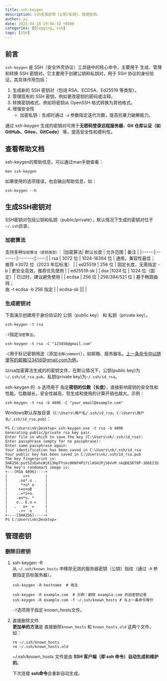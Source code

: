 ```yaml
---
title: ssh-keygen
description: ssh生成密钥（公钥/私钥）、管理密钥。
author: yu
date: 2025-04-18 19:56:32 +0800
categories: [Blogging, ssh]
tags: [SSH]
---
```


## 前言

`ssh-keygen` 是 SSH（安全外壳协议）工具链中的核心命令，主要用于 生成、管理和转换 SSH 密钥对。它主要用于创建公钥和私钥对，用于 SSH 协议的身份验证。其具体作用包括：
1. 生成新的 SSH 密钥对（包括 RSA、ECDSA、Ed25519 等类型）。
2. 管理现有的 SSH 密钥，例如更改密钥的密码或注释。
3. 转换密钥格式，例如将密钥从 OpenSSH 格式转换为其他格式。
4. 增强安全性
   - 加密私钥：生成时通过 `-a` 参数指定迭代次数，提高抗暴力破解能力。

通过 ssh-keygen 生成的密钥对可用于**无密码登录远程服务器**、**Git 仓库认证（如GitHub、Gitee、GitCode）** 等，提高安全性和便利性。

## 查看帮助文档

ssh-keygen的帮助信息，可以通过man手册查看：
```shell
man ssh-keygen
```

如果使用的选项错误，也会输出帮助信息，如：
```shell
ssh-keygen --h
```

## 生成SSH密钥对

SSH密钥对包括公钥和私钥（public/private），默认情况下生成的密钥对位于`~/.ssh`目录。

### 加密算法

支持多种`加密算法（密钥类型）`：
|加密算法| 默认长度 | 允许范围 | 备注 |
|:-----:|:-------:|:-------:|:----:|
| rsa        | 3072 位 | 1024-16384 位 | 通用，兼容性最佳；<br>推荐 ≥3072 位（2023 年后标准） |
| ed25519    | 256 位  | 固定长度，无需指定 -b | 更安全高效，推荐优先使用    |
| ed25519-sk |
| dsa     |1024 位  | 1024 位（固定）| 已过时，建议避免使用 |
| ecdsa   | 256 位 | 256/384/521 位 | 基于椭圆曲线；<br>由 -t ecdsa -b 256 指定 |
| ecdsa-sk ||| |

### 生成密钥对

下面演示创建用于身份验证的 公钥（public key） 和 私钥（private key）。

```shell
ssh-keygen -t rsa
```
`-t`指定`加密算法`。

```shell
ssh-keygen -t rsa -C "123456@gmail.com"
```
`-C`用于标记密钥用途（添加`注释comment`），如邮箱、服务器名。上一条命令中以随便写的邮箱123456@gmail.com为例。

以rsa加密算法生成的的密钥文件，在默认情况下，公钥(public key)为`~/.ssh/id_rsa.pub`、私钥(private key)为`~/.ssh/id_rsa`。

ssh-keygen 的 `-b` 选项用于 指定**密钥的位数（长度）**，直接影响密钥的安全性和性能。位数越长，安全性越高，但生成和使用的计算开销也越大。示例：
```shell
ssh-keygen -t rsa -b 4096 -C "your_email@example.com"
```

Windows默认存放目录（`C:\Users\用户名/.ssh/id_rsa`，`C:\Users\用户名/.ssh/id_rsa.pub`）：
```shell
PS C:\Users\nk\Desktop> ssh-keygen.exe -t rsa -b 4096
Generating public/private rsa key pair.
Enter file in which to save the key (C:\Users\nk/.ssh/id_rsa):
Enter passphrase (empty for no passphrase):
Enter same passphrase again:
Your identification has been saved in C:\Users\nk/.ssh/id_rsa
Your public key has been saved in C:\Users\nk/.ssh/id_rsa.pub
The key fingerprint is:
SHA256:put5ZsEwhcWjK13HpTYskc0KNf4Pz7ilASHJPjS6VvM nk@DESKTOP-3D6EI3S
The key's randomart image is:
+---[RSA 4096]----+
|       =++       |
|     .oo*.o .    |
|      *+o* o     |
|     ++o+oB      |
|    ..=*S+o.     |
|    .oo*o. *     |
|    o.. E.o =    |
|   .   o+  =     |
|     .++  o      |
+----[SHA256]-----+
PS C:\Users\nk\Desktop> 
```

## 管理密钥

### 删除旧密钥

1. ssh-keygen -R  
从 `~/.ssh/known_hosts` 中移除无效的服务器密钥（公钥）指纹（通过 `-R` 参数指定目标服务器）。
   ```shell
   ssh-keygen -R hostname  # 用法

   ssh-keygen -R example.com  # 示例：删除 example.com 的旧密钥记录
   ssh-keygen -R example.com -f ~/.ssh/known_hosts # 与上一条命令等价
   ```
   `-f`选项用于指定 known_hosts文件。

2. 直接删除文件  
**更加单的方法**是 直接删除`known_hosts` 和 `known_hosts.old` 这两个文件，如：
   ```shell
   rm ~/.ssh/known_hosts
   rm ~/.ssh/known_hosts.old
   ```
   ~/.ssh/known_hosts 文件是由 **SSH 客户端（即 ssh 命令）自动生成和维护的**。

   下次连接 **ssh命令**会重新自动生成。
